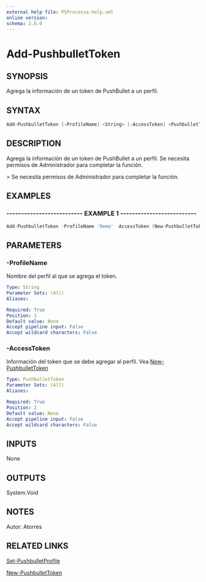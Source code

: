 ```yaml
---
external help file: PSProcessa-help.xml
online version: 
schema: 2.0.0
---
```


# Add-PushbulletToken

## SYNOPSIS
Agrega la información de un token de PushBullet a un perfil.

## SYNTAX

```powershell
Add-PushbulletToken [-ProfileName] <String> [-AccessToken] <PushbulletToken>
```

## DESCRIPTION
Agrega la información de un token de PushBullet a un perfil.
Se necesita permisos de Administrador para completar la función.

\> Se necesita permisos de Administrador para completar la función.

## EXAMPLES

### -------------------------- EXAMPLE 1 --------------------------
```powershell
Add-PushbulletToken -ProfileName 'Demo' -AccessToken (New-PushbulletToken -Name 'Nuevo dispositivo' -Token 'x.BB8k4tBesQeRqbum5CrQJY6g7xwEI111')
```

## PARAMETERS

### -ProfileName
Nombre del perfil al que se agrega el token.

```yaml
Type: String
Parameter Sets: (All)
Aliases: 

Required: True
Position: 1
Default value: None
Accept pipeline input: False
Accept wildcard characters: False
```

### -AccessToken
Información del token que se debe agregar al perfil. Vea [New-PushbulletToken](New-PushbulletToken.md)

```yaml
Type: PushbulletToken
Parameter Sets: (All)
Aliases: 

Required: True
Position: 2
Default value: None
Accept pipeline input: False
Accept wildcard characters: False
```

## INPUTS
None

## OUTPUTS

System.Void

## NOTES
Autor: Atorres

## RELATED LINKS

[Set-PushbulletProfile](Set-PushbulletProfile.md)

[New-PushbulletToken](New-PushbulletToken.md)

